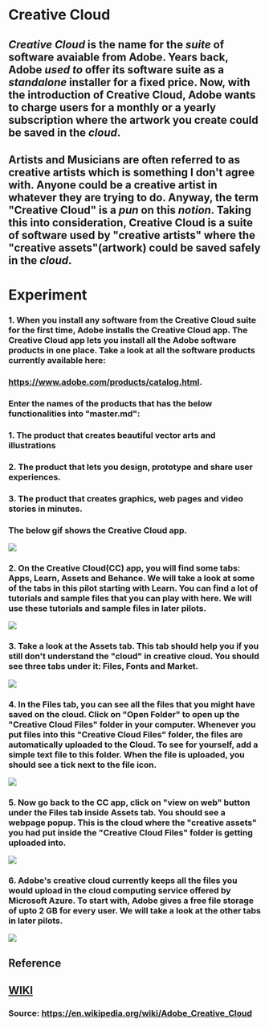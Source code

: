 # **Creative Cloud**

## _**Creative Cloud**_ is the name for the _**suite**_ of software avaiable from Adobe. Years back, Adobe _**used to**_ offer its software suite as a _**standalone**_ installer for a fixed price. Now, with the introduction of Creative Cloud, Adobe wants to charge users for a monthly or a yearly subscription where the artwork you create could be saved in the _**cloud**_. 

## Artists and Musicians are often referred to as creative artists which is something I don't agree with. Anyone could be a creative artist in whatever they are trying to do. Anyway, the term "Creative Cloud" is a _**pun**_ on this _**notion**_. Taking this into consideration, Creative Cloud is a suite of software used by "creative artists" where the "creative assets"(artwork) could be saved safely in the _**cloud**_. 


# **Experiment**

### **1.** When you install any software from the Creative Cloud suite for the first time, Adobe installs the Creative Cloud app. The Creative Cloud app lets you install all the Adobe software products in one place. Take a look at all the software products currently available here: 

### https://www.adobe.com/products/catalog.html. 

### Enter the names of the products that has the below functionalities into "master.md":

### 1. The product that creates beautiful vector arts and illustrations 

### 2. The product that lets you design, prototype and share user experiences. 

### 3. The product that creates graphics, web pages and video stories in minutes. 

### The below gif shows the Creative Cloud app. 

![](../images/pilot-01/cc-app.gif)

### **2.** On the Creative Cloud(CC) app, you will find some tabs: Apps, Learn, Assets and Behance. We will take a look at some of the tabs in this pilot starting with Learn. You can find a lot of tutorials and sample files that you can play with here. We will use these tutorials and sample files in later pilots. 

![](../images/pilot-01/learn-cc.gif)

### **3.** Take a look at the Assets tab. This tab should help you if you still don't understand the "cloud" in creative cloud. You should see three tabs under it: Files, Fonts and Market.

![](../images/pilot-01/assets-cc.gif)

### **4.** In the Files tab, you can see all the files that you might have saved on the cloud. Click on "Open Folder" to open up the "Creative Cloud Files" folder in your computer. Whenever you put files into this "Creative Cloud Files" folder, the files are automatically uploaded to the Cloud. To see for yourself, add a simple text file to this folder. When the file is uploaded, you should see a tick next to the file icon. 

![](../images/pilot-01/cc-folder.gif)

### **5.** Now go back to the CC app, click on "view on web" button under the Files tab inside Assets tab. You should see a webpage popup. This is the cloud where the "creative assets" you had put inside the "Creative Cloud Files" folder is getting uploaded into. 

![](../images/pilot-01/cc-cloud.gif)

### **6.** Adobe's creative cloud currently keeps all the files you would upload in the cloud computing service offered by Microsoft Azure. To start with, Adobe gives a free file storage of upto 2 GB for every user. We will take a look at the other tabs in later pilots.  

![](../images/pilot-01/cc-storage.png)

## **Reference**

## [WIKI]()

### **Source:** https://en.wikipedia.org/wiki/Adobe_Creative_Cloud
